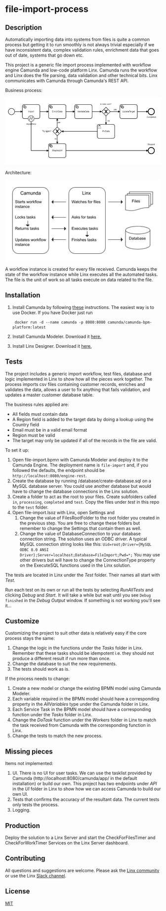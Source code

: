 # file-import-process

## Description

Automatically importing data into systems from files is quite a common process but getting it to run smoothly is not always trivial especially if we have inconsistent data, complex validation rules, enrichment data that goes out of date, systems that go down etc.

This project is a generic file import process implemented with workflow engine Camunda and low-code platform Linx. Camunda runs the workflow and Linx does the file parsing, data validation and other technical bits. Linx communicates with Camunda through Camunda's REST API. 

Business process:

![](process-flow-diagram.png)

Architecture:

![](architecture-diagram.png)

A workflow instance is created for every file received. Camunda keeps the state of the workflow instance while Linx executes all the automated tasks. The file is the unit of work so all tasks execute on data related to the file.

## Installation

1. Install Camunda by following [these](https://docs.camunda.org/manual/latest/installation/) instructions. The easiest way is to use Docker. If you have Docker just run 

        docker run -d --name camunda -p 8080:8080 camunda/camunda-bpm-platform:latest

1. Install Camunda Modeler. Download it [here.](https://camunda.com/download/modeler/)
1. Install Linx Designer. Download it [here.](https://linx.software)

## Tests

The project includes a generic import workflow, test files, database and logic implemented in Linx to show how all the pieces work together. The process imports csv files containing customer records, enriches and validates the data, allows a user to fix anything that fails validation, and updates a master customer database table.

The business rules applied are:

- All fields must contain data
- A Region field is added to the target data by doing a lookup using the Country field
- Email must be in a valid email format
- Region must be valid
- The target may only be updated if all of the records in the file are valid.

To set it up:

1. Open file-import.bpmn with Camunda Modeler and deploy it to the Camunda Engine. The deployment name is `file-import` and, if you followed the defaults, the endpoint should be `http://localhost:8080/engine-rest`.
1. Create the database by running /database/create-database.sql on a MySQL database server. You could use another database but would have to change the database connections in the Linx solution.
1. Create a folder to act as the root to your files. Create subfolders called `in`, `processing`, `completed` and `test`. Copy the files under *test* in this repo to the `test` folder. 
1. Open file-import.lsoz with Linx, open Settings and
    1. Change the value of FilesRootFolder to the root folder you created in the previous step. You are free to change these folders but remember to change the Settings that contain them as well.
    1. Change the value of DatabaseConnection to your database connection string. The solution uses an ODBC driver. A typical MySQL connection string looks like this: `Uid=root;Driver={MySQL ODBC 8.0 ANSI Driver};Server=localhost;Database=FileImport;Pwd=*;` You may use other drivers but will have to change the ConnectionType property on the ExecuteSQL functions used in the Linx solution.

The tests are located in Linx under the *Test* folder. Their names all start with *Test*.

Run each test on its own or run all the tests by selecting *RunAllTests* and clicking *Debug* and *Start*. It will take a while but wait until you see `Debug finished` in the *Debug Output* window. If something is not working you'll see it...

## Customize

Customizing the project to suit other data is relatively easy if the core process stays the same:
1. Change the logic in the functions under the *Tasks* folder in Linx. Remember that these tasks should be idempotent i.e. they should not produce a different result if run more than once.
1. Change the database to suit the new requirements.
1. The tests should work as is.

If the process needs to change:
1. Create a new model or change the existing BPMN model using Camunda Modeler.
1. Each variable required in the BPMN model should have a corresponding property in the *AllVariables* type under the Camunda folder in Linx.
1. Each Service Task in the BPMN model should have a corresponding function under the *Tasks* folder in Linx.
1. Change the *DoTask* function under the *Workers* folder in Linx to match the task received from Camunda with the corresponding function in Linx.
1. Change the tests to match the new process.

## Missing pieces

Items not implemented:
1. UI. There is no UI for user tasks. We can use the tasklist provided by Camunda (http://localhost:8080/camunda/app/ in the default installation) or build our own. This project has two endpoints under *API* in the *UI* folder in Linx to show how we can access Camunda to build our own UI.
1. Tests that confirms the accuracy of the resultant data. The current tests only tests the process.
1. Logging. 

## Production

Deploy the solution to a Linx Server and start the CheckForFilesTimer and CheckForWorkTimer Services on the Linx Server dashboard.

## Contributing

All questions and suggestions are welcome. Please ask the [Linx community](https://linx/software/community) or use the Linx [Slack channel](https://linxsoftware.slack.com/archives/C01FLBC1XNX). 

## License

[MIT](https://github.com/gawie-yssel/file-import-process/blob/main/LICENSE.txt)